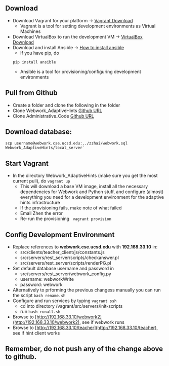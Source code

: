 ## Download
- Download Vagrant for your platform -> [Vagrant Download](https://www.vagrantup.com/downloads.html)
	- Vagrant is a tool for setting development environments as Virtual Machines
- Download VirtualBox to run the development VM -> [VirtualBox Download](https://www.virtualbox.org/wiki/Downloads)
- Download and install Ansible -> [How to install ansible](http://docs.ansible.com/intro_installation.html) 
	- If you have pip, do
	```
	pip install ansible
	```
	- Ansible is a tool for provisioning/configuring development environments

## Pull from Github
- Create a folder and clone the following in the folder
- Clone Webwork_AdaptiveHints [Github URL](https://github.com/cse103/Webwork_AdaptiveHints)
- Clone Administrative_Code [Github URL](https://github.com/cse103/Administrative_Code)

## Download database:
	scp username@webwork.cse.ucsd.edu:../zzhai/webwork.sql Webwork_AdaptiveHints/local_server`

## Start Vagrant
- In the directory Webwork_AdaptiveHints (make sure you get the most current pull), do `vagrant up`
	- This will download a base VM image, install all the necessary dependencies for Webwork and Python stuff,
	  and configure (almost) everything you need for a development environment for the adaptive hints infrastructure
	- If the provisioning fails, make note of what failed
	- Email Zhen the error
	- Re-run the provisioning `	vagrant provision`

## Config Development Environment
- Replace references to **webwork.cse.ucsd.edu** with **192.168.33.10** in:
	- src/clients/teacher_client/js/constants.js
	- src/servers/rest_server/scripts/checkanswer.pl
	- src/servers/rest_server/scripts/renderPG.pl
- Set default database username and password in
	- src/servers/rest_server/webwork_config.py
	- username: webworkWrite
	- password: webwork
- Alternatively to prforming the previous changess manually you can run the script `bash rename.sh`
- Configure and run services by typing `vagrant ssh`
	- cd into directory /vagrant/src/servers/init-scripts
	- run `bash runall.sh`
- Browse to [http://192.168.33.10/webwork2](http://192.168.33.10/webwork2), see if webwork runs
- Browse to [http://192.168.33.10/teacher](http://192.168.33.10/teacher), see if hint client works

## Remember, do not push any of the change above to github.
